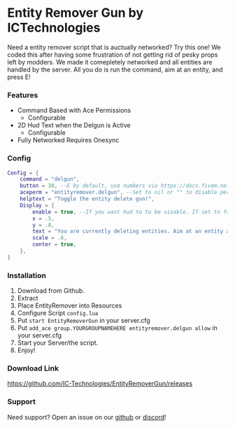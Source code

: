 <h1>Entity Remover Gun by ICTechnologies</h1>

<p>Need a entity remover script that is auctually networked? Try this one! We coded this after having some frustration of not getting rid of pesky props left by modders. We made it comepletely networked and all entities are handled by the server. All you do is run the command, aim at an entity, and press E!</p>

<h3>Features</h3>

- Command Based with Ace Permissions
    - Configurable
- 2D Hud Text when the Delgun is Active
    - Configurable
- Fully Networked Requires Onesync


<h3>Config</h3>

```lua
Config = {
    command = "delgun",
    button = 38, --E by default, use numbers via https://docs.fivem.net/docs/game-references/controls/#controls
    aceperm = "entityremover.delgun", --Set to nil or "" to disable permission checking.
    helptext = "Toggle the entity delete gun!",
    Display = {
        enable = true, --If you want hud to to be visable. If set to false chat messages will be sent instead.
        x = .5,
        y = .8,
        text = "You are currently deleting entities. Aim at an entity and press ~r~E ~w~to delete it.",
        scale = .6,
        center = true,
    },
}
```

<h3>Installation</h3>

1. Download from Github.
2. Extract
3. Place EntityRemover into Resources
4. Configure Script `config.lua`
5. Put `start EntityRemoverGun` in your server.cfg
6. Put `add_ace group.YOURGROUPNAMEHERE entityremover.delgun allow` in your server.cfg
7. Start your Server/the script.
8. Enjoy!

<h3>Download Link</h3>

https://github.com/IC-Technologies/EntityRemoverGun/releases

<h3>Support</h3>

Need support? Open an issue on our [github](https://github.com/IC-Technologies/EntityRemoverGun/issues) or [discord](https://discord.gg/ZEPcRUU)!